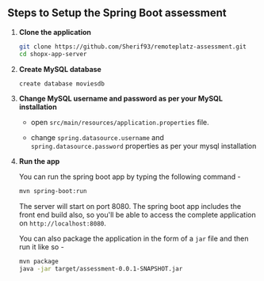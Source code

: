 ## Steps to Setup the Spring Boot assessment

1. **Clone the application**

	```bash
	git clone https://github.com/Sherif93/remoteplatz-assessment.git
	cd shopx-app-server
	```

2. **Create MySQL database**

	```bash
	create database moviesdb
	```

3. **Change MySQL username and password as per your MySQL installation**

	+ open `src/main/resources/application.properties` file.

	+ change `spring.datasource.username` and `spring.datasource.password` properties as per your mysql installation

4. **Run the app**

	You can run the spring boot app by typing the following command -

	```bash
	mvn spring-boot:run
	```

	The server will start on port 8080. The spring boot app includes the front end build also, so you'll be able to access the complete application on `http://localhost:8080`.

	You can also package the application in the form of a `jar` file and then run it like so -

	```bash
	mvn package
	java -jar target/assessment-0.0.1-SNAPSHOT.jar
	```

